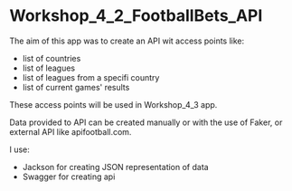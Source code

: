 # Workshop_4_2_FootballBets_API

The aim of this app was to create an API wit access points like:
- list of countries
- list of leagues
- list of leagues from a specifi country
- list of current games' results

These access points will be used in Workshop_4_3 app.

Data provided to API can be created manually or with the use of Faker, or external API like apifootball.com.

I use:
- Jackson for creating JSON representation of data
- Swagger for creating api
